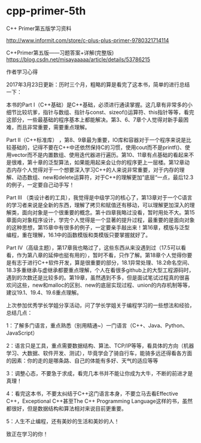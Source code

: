 # cpp-primer-5th
C++ Primer第五版学习资料

http://www.informit.com/store/c-plus-plus-primer-9780321714114

C++Primer第五版——习题答案+详解(完整版)
https://blog.csdn.net/misayaaaaa/article/details/53786215

作者学习心得

2017年3月23日更新：历时三个月，粗略的算是看完了这本书，简单的进行总结一下：


本书的Part I（C++基础）是C++基础，必须进行通读掌握。这几章有非常多的小细节比较坑爹，指针与数组、指针与const、sizeof()运算符、this指针等等，看完这部分，一些最基础的程序基本上都能解决。第3、6、7章个人觉得对新手最困难，而且非常重要，需要重点理解。

Part II（C++标准库） ，第8、9章最为重要，IO库和容器对于一个程序来说是比较基础的，记得不要在C++中还依然保持C的习惯，使用cout而不是printf()、使用vector而不是内置数组、使用迭代器进行遍历。第10、11章有点基础的看起来不是很难，第十章的泛型算法，如果能用起来会让你的程序更上一层楼。第12章动态内存个人觉得对于一个想要深入学习C++的人来说非常重要，对于内存的理解、动态数组、new和delete运算符，对于C++的理解更加”底层“一点，最后12.3的例子，一定要自己动手写！

Part III （类设计者的工具），我觉得是中级学习的核心了，第13章对于一个C语言的学习者来说是全新的东西，理解了拷贝和赋值还有移动，可以理解更加深入的理解类，面向对象是一个很重要的概念。第十四章我略过没看，暂时用处不大。第15章面向对象程序设计，学完个人觉得是一个显著的提升过程，最重要的是面向对象的这种思想，第15章中有很多的例子，一定要亲手敲出来！第16章，模版与泛型编程，重在理解，16.1中的函数模版和类模版只要掌握就好了。

Part IV（高级主题），第17章我也略过了，这些东西从来没遇到过（17.5可以看看，作为第八章的延伸也挺有用的），暂时不看，只作了解。第18章个人觉得你要是有志于进行C++软件开发，算是很重要的部分，18.1异常处理、18.2命名空间、18.3多重继承与虚继承都要重点理解，个人在看很多github上的大型工程源码时，遇到的次数还是比较多的。第19章，虽然遇到不多，但是面试笔试过程真的很喜欢问这些，new和malloc的区别、new的底层实现过程、union的内存机制等等，建议19.1、19.4、19.6重点理解。



上次参加优秀学长学姐分享活动，问了学长学姐关于编程学习的一些想法和经验，总结几点：

1：了解多门语言，重点熟悉（别用精通~）一门语言（C++、Java、Python、JavaScript）

2：语言只是工具，重点需要数据结构、算法、TCP/IP等等，看具体的方向（机器学习、大数据、软件开发、测试），毕竟学会了骑自行车，能骑多远还得看各方面的因素：你的走的是哪条路、自己的体能有多好、天气的适应等等

3：调整心态，不要急于求成，看完几本书并不能让你成为大牛，不断的前进才是真理！

4：看完这本书，不要太纠结于C++这门语言本身，不要立马去看Effective C++，Exceptional C++甚至The C++ Programming Language这样的书，虽然都很好，但是数据结构和算法相对来说目前更重要。

5：人生不止编程，还有美妙的生活和美妙的人！

致正在学习的你！



                                                                                                                        

